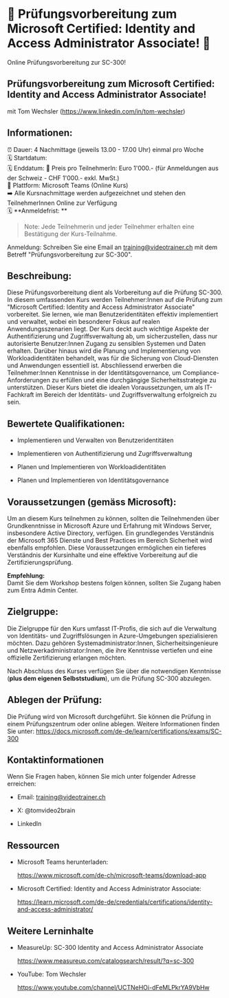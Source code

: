 # 📢 Prüfungsvorbereitung zum Microsoft Certified: Identity and Access Administrator Associate! 📢
Online Prüfungsvorbereitung zur SC-300!

## Prüfungsvorbereitung zum Microsoft Certified: Identity and Access Administrator Associate!
mit Tom Wechsler (https://www.linkedin.com/in/tom-wechsler)

## Informationen:
⏰ Dauer: 4 Nachmittage (jeweils 13.00 - 17.00 Uhr) einmal pro Woche  
🗓️ Startdatum:  
🗓️ Enddatum: 
💸 Preis pro TeilnehmerIn: Euro 1'000.- (für Anmeldungen aus der Schweiz - CHF 1'000.- exkl. MwSt.)  
📍 Plattform: Microsoft Teams (Online Kurs)  
➡️ Alle Kursnachmittage werden aufgezeichnet und stehen den TeilnehmerInnen Online zur Verfügung  
🗓️ **Anmeldefrist: **  

> Note: Jede Teilnehmerin und jeder Teilnehmer erhalten eine Bestätigung der Kurs-Teilnahme.

Anmeldung: Schreiben Sie eine Email an training@videotrainer.ch mit dem Betreff "Prüfungsvorbereitung zur SC-300".  

## Beschreibung:
Diese Prüfungsvorbereitung dient als Vorbereitung auf die Prüfung SC-300. In diesem umfassenden Kurs werden Teilnehmer:Innen auf die Prüfung zum "Microsoft Certified: Identity and Access Administrator Associate" vorbereitet. Sie lernen, wie man Benutzeridentitäten effektiv implementiert und verwaltet, wobei ein besonderer Fokus auf realen Anwendungsszenarien liegt. Der Kurs deckt auch wichtige Aspekte der Authentifizierung und Zugriffsverwaltung ab, um sicherzustellen, dass nur autorisierte Benutzer:Innen Zugang zu sensiblen Systemen und Daten erhalten. Darüber hinaus wird die Planung und Implementierung von Workloadidentitäten behandelt, was für die Sicherung von Cloud-Diensten und Anwendungen essentiell ist. Abschliessend erwerben die Teilnehmer:Innen Kenntnisse in der Identitätsgovernance, um Compliance-Anforderungen zu erfüllen und eine durchgängige Sicherheitsstrategie zu unterstützen. Dieser Kurs bietet die idealen Voraussetzungen, um als IT-Fachkraft im Bereich der Identitäts- und Zugriffsverwaltung erfolgreich zu sein.

## Bewertete Qualifikationen:
- Implementieren und Verwalten von Benutzeridentitäten

- Implementieren von Authentifizierung und Zugriffsverwaltung 

- Planen und Implementieren von Workloadidentitäten

- Planen und Implementieren von Identitätsgovernance

## Voraussetzungen (gemäss Microsoft):
Um an diesem Kurs teilnehmen zu können, sollten die Teilnehmenden über Grundkenntnisse in Microsoft Azure und Erfahrung mit Windows Server, insbesondere Active Directory, verfügen. Ein grundlegendes Verständnis der Microsoft 365 Dienste und Best Practices im Bereich Sicherheit wird ebenfalls empfohlen. Diese Voraussetzungen ermöglichen ein tieferes Verständnis der Kursinhalte und eine effektive Vorbereitung auf die Zertifizierungsprüfung.

**Empfehlung:**  
Damit Sie dem Workshop bestens folgen können, sollten Sie Zugang haben zum Entra Admin Center.

## Zielgruppe:
Die Zielgruppe für den Kurs umfasst IT-Profis, die sich auf die Verwaltung von Identitäts- und Zugriffslösungen in Azure-Umgebungen spezialisieren möchten. Dazu gehören Systemadministrator:Innen, Sicherheitsingenieure und Netzwerkadministrator:Innen, die ihre Kenntnisse vertiefen und eine offizielle Zertifizierung erlangen möchten.  

Nach Abschluss des Kurses verfügen Sie über die notwendigen Kenntnisse (**plus dem eigenen Selbststudium**), um die Prüfung SC-300 abzulegen.

## Ablegen der Prüfung:
Die Prüfung wird von Microsoft durchgeführt. Sie können die Prüfung in einem Prüfungszentrum oder online ablegen. Weitere Informationen finden Sie unter: 
https://docs.microsoft.com/de-de/learn/certifications/exams/SC-300

## Kontaktinformationen
Wenn Sie Fragen haben, können Sie mich unter folgender Adresse erreichen:

- Email: training@videotrainer.ch

- X: @tomvideo2brain

- LinkedIn

## Ressourcen
- Microsoft Teams herunterladen:

  https://www.microsoft.com/de-ch/microsoft-teams/download-app

- Microsoft Certified: Identity and Access Administrator Associate:

  https://learn.microsoft.com/de-de/credentials/certifications/identity-and-access-administrator/

## Weitere Lerninhalte
- MeasureUp: SC-300 Identity and Access Administrator Associate

  https://www.measureup.com/catalogsearch/result/?q=sc-300

- YouTube: Tom Wechsler
  
  https://www.youtube.com/channel/UCTNeHOi-dFeMLPkrYA9VbHw
